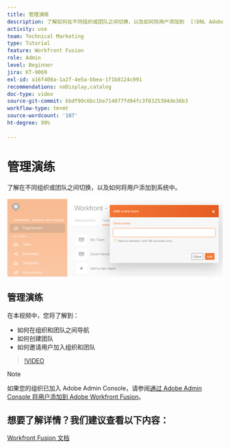 ```yaml
---
title: 管理演练
description: 了解如何在不同组织或团队之间切换，以及如何将用户添加到  [!DNL Adobe Workfront Fusion] 内的系统中。
activity: use
team: Technical Marketing
type: Tutorial
feature: Workfront Fusion
role: Admin
level: Beginner
jira: KT-9069
exl-id: a16f408a-1a2f-4e5a-bbea-1f1b8124c091
recommendations: noDisplay,catalog
doc-type: video
source-git-commit: bbdf99c6bc1be714077fd94fc3f8325394de36b3
workflow-type: tm+mt
source-wordcount: '107'
ht-degree: 99%

---
```


# 管理演练

了解在不同组织或团队之间切换，以及如何将用户添加到系统中。

![错误处理场景的图像](assets/workfront-fusion-administration-1.png)

## 管理演练

在本视频中，您将了解到：

* 如何在组织和团队之间导航
* 如何创建团队
* 如何邀请用户加入组织和团队

>[!VIDEO](https://video.tv.adobe.com/v/335310/?quality=12&learn=on&enablevpops=1)

>[!NOTE]
>
>如果您的组织已加入 Adobe Admin Console，请参阅[通过 Adobe Admin Console 将用户添加到 Adobe Workfront Fusion](https://experienceleague.adobe.com/docs/workfront/using/adobe-workfront-fusion/fusion-in-experience-cloud/add-fusion-users-admin-console.html)。


## 想要了解详情？我们建议查看以下内容：

[Workfront Fusion 文档](https://experienceleague.adobe.com/en/docs/workfront-fusion/using/get-started-with-fusion/understand-workfront-fusion/workfront-fusion-overview)
